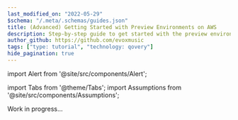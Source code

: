 ```yaml
---
last_modified_on: "2022-05-29"
$schema: "/.meta/.schemas/guides.json"
title: (Advanced) Getting Started with Preview Environments on AWS
description: Step-by-step guide to get started with the preview environment on AWS - for advanced users
author_github: https://github.com/evoxmusic
tags: ["type: tutorial", "technology: qovery"]
hide_pagination: true
---
```


import Alert from '@site/src/components/Alert';

import Tabs from '@theme/Tabs';
import Assumptions from '@site/src/components/Assumptions';

<Alert type="warning">

Work in progress...

</Alert>



